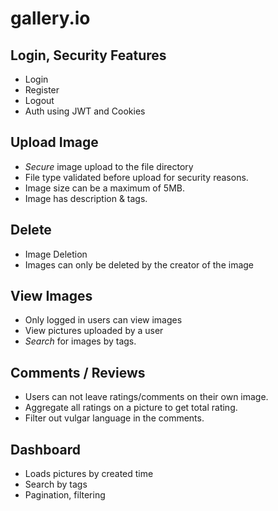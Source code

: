 # gallery.io

## Login, Security Features

- Login
- Register
- Logout
- Auth using JWT and Cookies

## Upload Image

- *Secure* image upload to the file directory
- File type validated before upload for security reasons.
- Image size can be a maximum of 5MB.
- Image has description & tags.

## Delete

- Image Deletion
- Images can only be deleted by the creator of the image

## View  Images

- Only logged in users can view images
- View pictures uploaded by a user
- *Search* for images by tags.

## Comments / Reviews

- Users can not leave ratings/comments on their own image.
- Aggregate all ratings on a picture to get total rating.
- Filter out vulgar language in the comments.


## Dashboard

- Loads pictures by created time
- Search by tags
- Pagination, filtering